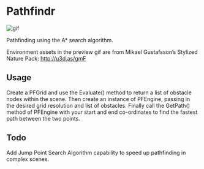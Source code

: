 # Pathfindr

![gif](https://ryanwebb.com/images/pathfindr.gif)

Pathfinding using the A* search algorithm.

Environment assets in the preview gif are from Mikael Gustafsson’s Stylized Nature Pack: http://u3d.as/gmF


## Usage

Create a PFGrid and use the Evaluate() method to return a list of obstacle nodes within the scene. Then create an instance of PFEngine, passing in the desired grid resolution and list of obstacles. Finally call the GetPath() method of PFEngine with your start and end co-ordinates to find the fastest path between the two points.


## Todo

Add Jump Point Search Algorithm capability to speed up pathfinding in complex scenes.
